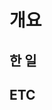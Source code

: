 # 개요

<!-- 개요에는 왜 이 작업을 했는지 알려주세요! -->
<!-- example ) -->
<!-- #(해당 이슈 번호) -->
<!-- 중복 회원 가입 방지 기능 구현 -->
<!-- Assignees 에는 자신과 참여를 원 하시는 분을 선택하시면 됩니다! -->

## 한 일

<!-- 한 일 에서는 어떠한 작업을 했는지 상세히 적어주세요! -->
<!-- example ) -->
<!-- - [X] 아이디 중복 검사 비즈니스 로직 구현 -->
<!-- - [X] 중복일 경우 예외 처리 기능 구현 -->

## ETC

<!-- 이 곳에서는 관련 자료나 사진을 올여주세요! -->
<!-- 링크를 넣고 싶은 경우에는 MAC 에서는 커맨드 + K, Windows 에서는 컨트롤 + K를 누르면 -->
<!-- [](url) 가 생성되는데 [] 안에는 원하시는 링크의 제목을 입력하고 () 안에는 URL을 입력해주세요! -->
<!-- 사진 같은 경우에는 drag and drop 으로 사진을 추가할 수 있습니다! -->